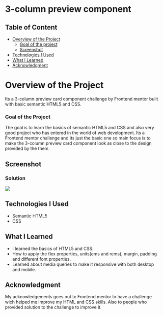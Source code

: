 # 3-column preview component
 
## Table of Content

 * [Overview of the Project](#overview-of-the-project)
      * [Goal of the project](#goal-of-the-project)
      * [Screenshot](#screenshot)
 * [Technologies I Used](#technologies-i-used)
 * [What I Learned](#what-i-learned) 
 * [Acknowledgment](#acknowledgment)

# Overview of the Project
Its a 3-column preview card component challenge by Frontend mentor built with basic semantic HTML5 and CSS.

### Goal of the Project
The goal is to learn the basics of semantic HTML5 and CSS and also very good project who has entered in the world of web development. Its a Frontend mentor challenge and its just the basic one so main focus is to make the 3-column preview card component look as close to the design provided by the them.


## Screenshot

### Solution
![](./NFT-component-preview.png)


## Technologies I Used
* Semantic HTML5
* CSS

## What I Learned
* I learned the basics of HTML5 and CSS.
* How to apply the flex properties, units(ems and rems), margin, padding and different font properties.
* Learned about media queries to make it responsive with both desktop and mobile.


## Acknowledgment
My acknowledgements goes out to Frontend mentor to have a challenge wich helped me improve my HTML and CSS skills. Also to people who provided solution to the challenge to      improve it.
